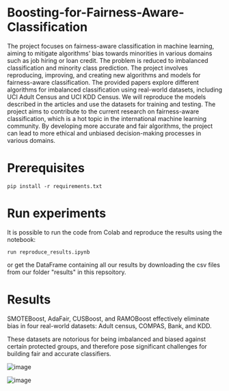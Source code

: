 # Boosting-for-Fairness-Aware-Classification
The project focuses on fairness-aware classification in machine learning, aiming to mitigate algorithms' bias towards minorities in various domains such as job hiring or loan credit. The problem is reduced to imbalanced classification and minority class prediction. The project involves reproducing, improving, and creating new algorithms and models for fairness-aware classification. The provided papers explore different algorithms for imbalanced classification using real-world datasets, including UCI Adult Census and UCI KDD Census. We will reproduce the models described in the articles and use the datasets for training and testing. The project aims to contribute to the current research on fairness-aware classification, which is a hot topic in the international machine learning community. By developing more accurate and fair algorithms, the project can lead to more ethical and unbiased decision-making processes in various domains.

# Prerequisites
```
pip install -r requirements.txt
```
# Run experiments

It is possible to run the code from Colab and reproduce the results using the notebook:
```
run reproduce_results.ipynb
```
or get the DataFrame containing all our results by downloading the csv files from our folder "results" in this repsoitory.

# Results

SMOTEBoost, AdaFair, CUSBoost, and RAMOBoost effectively eliminate bias in
four real-world datasets: Adult census, COMPAS, Bank, and KDD. 

These datasets are notorious for being imbalanced and biased against certain protected groups, and therefore pose significant challenges for building fair and accurate classifiers.

![image](https://user-images.githubusercontent.com/67862423/227771325-b6f3156a-add8-4c70-927d-3ce604cee8f3.png)

![image](https://user-images.githubusercontent.com/67862423/227772295-afb8fb73-b8ee-4625-b9ff-829426c19ce3.png)
